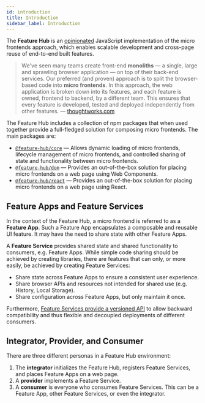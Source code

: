 ```yaml
---
id: introduction
title: Introduction
sidebar_label: Introduction
---
```


The **Feature Hub** is an [opinionated][our-requirements-for-micro-frontends]
JavaScript implementation of the micro frontends approach, which enables
scalable development and cross-page reuse of end-to-end built features.

> We've seen many teams create front-end **monoliths** — a single, large and
> sprawling browser application — on top of their back-end services. Our
> preferred (and proven) approach is to split the browser-based code into
> **micro frontends**. In this approach, the web application is broken down into
> its features, and each feature is owned, frontend to backend, by a different
> team. This ensures that every feature is developed, tested and deployed
> independently from other features. — [thoughtworks.com][thoughtworks]

The Feature Hub includes a collection of npm packages that when used together
provide a full-fledged solution for composing micro frontends. The main packages
are:

- [`@feature-hub/core`][core-api] — Allows dynamic loading of micro frontends,
  lifecycle management of micro frontends, and controlled sharing of state and
  functionality between micro frontends.
- [`@feature-hub/dom`][dom-api] — Provides an out-of-the-box solution for
  placing micro frontends on a web page using Web Components.
- [`@feature-hub/react`][react-api] — Provides an out-of-the-box solution for
  placing micro frontends on a web page using React.

## Feature Apps and Feature Services

In the context of the Feature Hub, a micro frontend is referred to as a
**Feature App**. Such a Feature App encapsulates a composable and reusable UI
feature. It may have the need to share state with other Feature Apps.

A **Feature Service** provides shared state and shared functionality to
consumers, e.g. Feature Apps. While simple code sharing should be achieved by
creating libraries, there are features that can only, or more easily, be
achieved by creating Feature Services:

- Share state across Feature Apps to ensure a consistent user experience.
- Share browser APIs and resources not intended for shared use (e.g. History,
  Local Storage).
- Share configuration across Feature Apps, but only maintain it once.

Furthermore, [Feature Services provide a versioned
API][providing-a-versioned-api] to allow backward compatibility and thus
flexible and decoupled deployments of different consumers.

## Integrator, Provider, and Consumer

There are three different personas in a Feature Hub environment:

1.  The **integrator** initializes the Feature Hub, registers Feature Services,
    and places Feature Apps on a web page.
2.  A **provider** implements a Feature Service.
3.  A **consumer** is everyone who consumes Feature Services. This can be a
    Feature App, other Feature Services, or even the integrator.

[core-api]: /@feature-hub/core/
[dom-api]: /@feature-hub/dom/
[our-requirements-for-micro-frontends]:
  /docs/getting-started/motivation#our-requirements-for-micro-frontends
[thoughtworks]: https://www.thoughtworks.com/de/radar/techniques/micro-frontends
[providing-a-versioned-api]:
  /docs/guides/writing-a-feature-service#providing-a-versioned-api
[react-api]: /@feature-hub/react/
